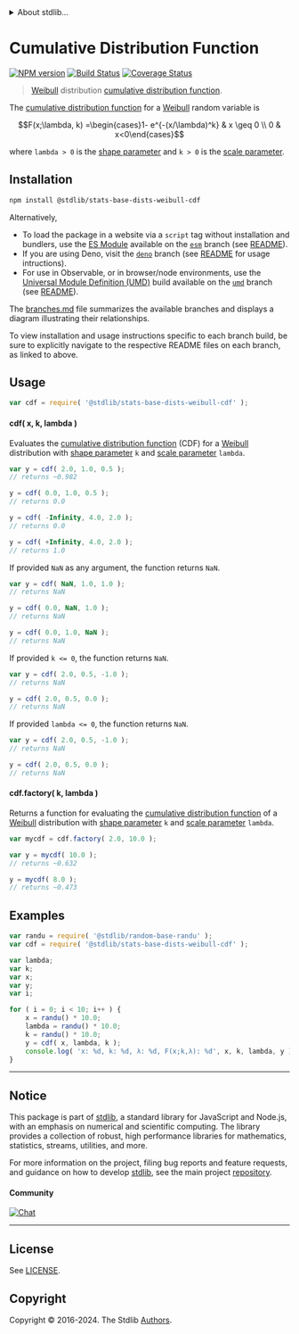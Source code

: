 <!--

@license Apache-2.0

Copyright (c) 2018 The Stdlib Authors.

Licensed under the Apache License, Version 2.0 (the "License");
you may not use this file except in compliance with the License.
You may obtain a copy of the License at

   http://www.apache.org/licenses/LICENSE-2.0

Unless required by applicable law or agreed to in writing, software
distributed under the License is distributed on an "AS IS" BASIS,
WITHOUT WARRANTIES OR CONDITIONS OF ANY KIND, either express or implied.
See the License for the specific language governing permissions and
limitations under the License.

-->


<details>
  <summary>
    About stdlib...
  </summary>
  <p>We believe in a future in which the web is a preferred environment for numerical computation. To help realize this future, we've built stdlib. stdlib is a standard library, with an emphasis on numerical and scientific computation, written in JavaScript (and C) for execution in browsers and in Node.js.</p>
  <p>The library is fully decomposable, being architected in such a way that you can swap out and mix and match APIs and functionality to cater to your exact preferences and use cases.</p>
  <p>When you use stdlib, you can be absolutely certain that you are using the most thorough, rigorous, well-written, studied, documented, tested, measured, and high-quality code out there.</p>
  <p>To join us in bringing numerical computing to the web, get started by checking us out on <a href="https://github.com/stdlib-js/stdlib">GitHub</a>, and please consider <a href="https://opencollective.com/stdlib">financially supporting stdlib</a>. We greatly appreciate your continued support!</p>
</details>

# Cumulative Distribution Function

[![NPM version][npm-image]][npm-url] [![Build Status][test-image]][test-url] [![Coverage Status][coverage-image]][coverage-url] <!-- [![dependencies][dependencies-image]][dependencies-url] -->

> [Weibull][weibull-distribution] distribution [cumulative distribution function][cdf].

<section class="intro">

The [cumulative distribution function][cdf] for a [Weibull][weibull-distribution] random variable is

<!-- <equation class="equation" label="eq:weibull_cdf" align="center" raw="F(x;\lambda, k) =\begin{cases}1- e^{-(x/\lambda)^k} & x \geq 0 \\ 0 & x<0\end{cases}" alt="Cumulative distribution function for a Weibull distribution."> -->

```math
F(x;\lambda, k) =\begin{cases}1- e^{-(x/\lambda)^k} & x \geq 0 \\ 0 & x<0\end{cases}
```

<!-- <div class="equation" align="center" data-raw-text="F(x;\lambda, k) =\begin{cases}1- e^{-(x/\lambda)^k} &amp; x \geq 0 \\ 0 &amp; x&lt;0\end{cases}" data-equation="eq:weibull_cdf">
    <img src="https://cdn.jsdelivr.net/gh/stdlib-js/stdlib@51534079fef45e990850102147e8945fb023d1d0/lib/node_modules/@stdlib/stats/base/dists/weibull/cdf/docs/img/equation_weibull_cdf.svg" alt="Cumulative distribution function for a Weibull distribution.">
    <br>
</div> -->

<!-- </equation> -->

where `lambda > 0` is the [shape parameter][shape] and `k > 0` is the [scale parameter][scale].

</section>

<!-- /.intro -->

<section class="installation">

## Installation

```bash
npm install @stdlib/stats-base-dists-weibull-cdf
```

Alternatively,

-   To load the package in a website via a `script` tag without installation and bundlers, use the [ES Module][es-module] available on the [`esm`][esm-url] branch (see [README][esm-readme]).
-   If you are using Deno, visit the [`deno`][deno-url] branch (see [README][deno-readme] for usage intructions).
-   For use in Observable, or in browser/node environments, use the [Universal Module Definition (UMD)][umd] build available on the [`umd`][umd-url] branch (see [README][umd-readme]).

The [branches.md][branches-url] file summarizes the available branches and displays a diagram illustrating their relationships.

To view installation and usage instructions specific to each branch build, be sure to explicitly navigate to the respective README files on each branch, as linked to above.

</section>

<section class="usage">

## Usage

```javascript
var cdf = require( '@stdlib/stats-base-dists-weibull-cdf' );
```

#### cdf( x, k, lambda )

Evaluates the [cumulative distribution function][cdf] (CDF) for a [Weibull][weibull-distribution] distribution with [shape parameter][shape] `k` and [scale parameter][scale] `lambda`.

```javascript
var y = cdf( 2.0, 1.0, 0.5 );
// returns ~0.982

y = cdf( 0.0, 1.0, 0.5 );
// returns 0.0

y = cdf( -Infinity, 4.0, 2.0 );
// returns 0.0

y = cdf( +Infinity, 4.0, 2.0 );
// returns 1.0
```

If provided `NaN` as any argument, the function returns `NaN`.

```javascript
var y = cdf( NaN, 1.0, 1.0 );
// returns NaN

y = cdf( 0.0, NaN, 1.0 );
// returns NaN

y = cdf( 0.0, 1.0, NaN );
// returns NaN
```

If provided `k <= 0`, the function returns `NaN`.

```javascript
var y = cdf( 2.0, 0.5, -1.0 );
// returns NaN

y = cdf( 2.0, 0.5, 0.0 );
// returns NaN
```

If provided `lambda <= 0`, the function returns `NaN`.

```javascript
var y = cdf( 2.0, 0.5, -1.0 );
// returns NaN

y = cdf( 2.0, 0.5, 0.0 );
// returns NaN
```

#### cdf.factory( k, lambda )

Returns a function for evaluating the [cumulative distribution function][cdf] of a [Weibull][weibull-distribution] distribution with [shape parameter][shape] `k` and [scale parameter][scale] `lambda`.

```javascript
var mycdf = cdf.factory( 2.0, 10.0 );

var y = mycdf( 10.0 );
// returns ~0.632

y = mycdf( 8.0 );
// returns ~0.473
```

</section>

<!-- /.usage -->

<section class="examples">

## Examples

<!-- eslint no-undef: "error" -->

```javascript
var randu = require( '@stdlib/random-base-randu' );
var cdf = require( '@stdlib/stats-base-dists-weibull-cdf' );

var lambda;
var k;
var x;
var y;
var i;

for ( i = 0; i < 10; i++ ) {
    x = randu() * 10.0;
    lambda = randu() * 10.0;
    k = randu() * 10.0;
    y = cdf( x, lambda, k );
    console.log( 'x: %d, k: %d, λ: %d, F(x;k,λ): %d', x, k, lambda, y );
}
```

</section>

<!-- /.examples -->

<!-- Section for related `stdlib` packages. Do not manually edit this section, as it is automatically populated. -->

<section class="related">

</section>

<!-- /.related -->

<!-- Section for all links. Make sure to keep an empty line after the `section` element and another before the `/section` close. -->


<section class="main-repo" >

* * *

## Notice

This package is part of [stdlib][stdlib], a standard library for JavaScript and Node.js, with an emphasis on numerical and scientific computing. The library provides a collection of robust, high performance libraries for mathematics, statistics, streams, utilities, and more.

For more information on the project, filing bug reports and feature requests, and guidance on how to develop [stdlib][stdlib], see the main project [repository][stdlib].

#### Community

[![Chat][chat-image]][chat-url]

---

## License

See [LICENSE][stdlib-license].


## Copyright

Copyright &copy; 2016-2024. The Stdlib [Authors][stdlib-authors].

</section>

<!-- /.stdlib -->

<!-- Section for all links. Make sure to keep an empty line after the `section` element and another before the `/section` close. -->

<section class="links">

[npm-image]: http://img.shields.io/npm/v/@stdlib/stats-base-dists-weibull-cdf.svg
[npm-url]: https://npmjs.org/package/@stdlib/stats-base-dists-weibull-cdf

[test-image]: https://github.com/stdlib-js/stats-base-dists-weibull-cdf/actions/workflows/test.yml/badge.svg?branch=v0.2.1
[test-url]: https://github.com/stdlib-js/stats-base-dists-weibull-cdf/actions/workflows/test.yml?query=branch:v0.2.1

[coverage-image]: https://img.shields.io/codecov/c/github/stdlib-js/stats-base-dists-weibull-cdf/main.svg
[coverage-url]: https://codecov.io/github/stdlib-js/stats-base-dists-weibull-cdf?branch=main

<!--

[dependencies-image]: https://img.shields.io/david/stdlib-js/stats-base-dists-weibull-cdf.svg
[dependencies-url]: https://david-dm.org/stdlib-js/stats-base-dists-weibull-cdf/main

-->

[chat-image]: https://img.shields.io/gitter/room/stdlib-js/stdlib.svg
[chat-url]: https://app.gitter.im/#/room/#stdlib-js_stdlib:gitter.im

[stdlib]: https://github.com/stdlib-js/stdlib

[stdlib-authors]: https://github.com/stdlib-js/stdlib/graphs/contributors

[umd]: https://github.com/umdjs/umd
[es-module]: https://developer.mozilla.org/en-US/docs/Web/JavaScript/Guide/Modules

[deno-url]: https://github.com/stdlib-js/stats-base-dists-weibull-cdf/tree/deno
[deno-readme]: https://github.com/stdlib-js/stats-base-dists-weibull-cdf/blob/deno/README.md
[umd-url]: https://github.com/stdlib-js/stats-base-dists-weibull-cdf/tree/umd
[umd-readme]: https://github.com/stdlib-js/stats-base-dists-weibull-cdf/blob/umd/README.md
[esm-url]: https://github.com/stdlib-js/stats-base-dists-weibull-cdf/tree/esm
[esm-readme]: https://github.com/stdlib-js/stats-base-dists-weibull-cdf/blob/esm/README.md
[branches-url]: https://github.com/stdlib-js/stats-base-dists-weibull-cdf/blob/main/branches.md

[stdlib-license]: https://raw.githubusercontent.com/stdlib-js/stats-base-dists-weibull-cdf/main/LICENSE

[cdf]: https://en.wikipedia.org/wiki/Cumulative_distribution_function

[weibull-distribution]: https://en.wikipedia.org/wiki/Weibull_distribution

[shape]: https://en.wikipedia.org/wiki/Shape_parameter

[scale]: https://en.wikipedia.org/wiki/Scale_parameter

</section>

<!-- /.links -->
